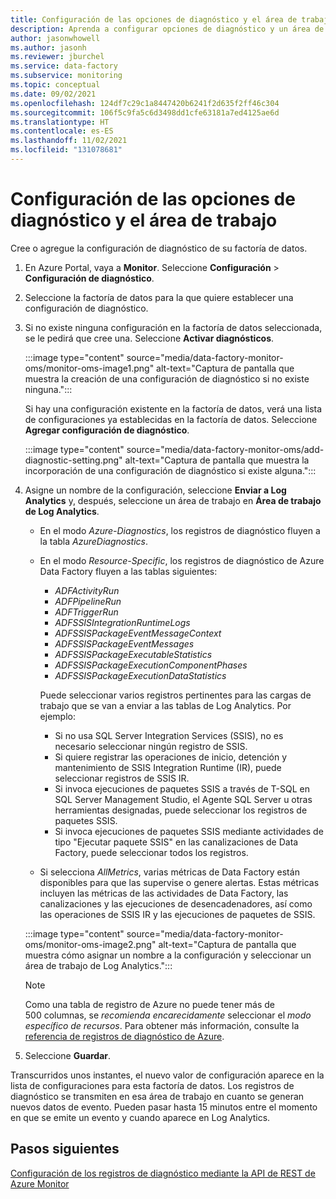 ```yaml
---
title: Configuración de las opciones de diagnóstico y el área de trabajo
description: Aprenda a configurar opciones de diagnóstico y un área de trabajo de Log Analytics para supervisar Azure Data Factory.
author: jasonwhowell
ms.author: jasonh
ms.reviewer: jburchel
ms.service: data-factory
ms.subservice: monitoring
ms.topic: conceptual
ms.date: 09/02/2021
ms.openlocfilehash: 124df7c29c1a8447420b6241f2d635f2ff46c304
ms.sourcegitcommit: 106f5c9fa5c6d3498dd1cfe63181a7ed4125ae6d
ms.translationtype: HT
ms.contentlocale: es-ES
ms.lasthandoff: 11/02/2021
ms.locfileid: "131078681"
---
```

# <a name="configure-diagnostic-settings-and-a-workspace"></a>Configuración de las opciones de diagnóstico y el área de trabajo

Cree o agregue la configuración de diagnóstico de su factoría de datos.

1. En Azure Portal, vaya a **Monitor**. Seleccione **Configuración** > **Configuración de diagnóstico**.

1. Seleccione la factoría de datos para la que quiere establecer una configuración de diagnóstico.

1. Si no existe ninguna configuración en la factoría de datos seleccionada, se le pedirá que cree una. Seleccione **Activar diagnósticos**.

   :::image type="content" source="media/data-factory-monitor-oms/monitor-oms-image1.png" alt-text="Captura de pantalla que muestra la creación de una configuración de diagnóstico si no existe ninguna.":::

   Si hay una configuración existente en la factoría de datos, verá una lista de configuraciones ya establecidas en la factoría de datos. Seleccione **Agregar configuración de diagnóstico**.

   :::image type="content" source="media/data-factory-monitor-oms/add-diagnostic-setting.png" alt-text="Captura de pantalla que muestra la incorporación de una configuración de diagnóstico si existe alguna.":::

1. Asigne un nombre de la configuración, seleccione **Enviar a Log Analytics** y, después, seleccione un área de trabajo en **Área de trabajo de Log Analytics**.

    * En el modo _Azure-Diagnostics_, los registros de diagnóstico fluyen a la tabla _AzureDiagnostics_.
    * En el modo _Resource-Specific_, los registros de diagnóstico de Azure Data Factory fluyen a las tablas siguientes:
      - _ADFActivityRun_
      - _ADFPipelineRun_
      - _ADFTriggerRun_
      - _ADFSSISIntegrationRuntimeLogs_
      - _ADFSSISPackageEventMessageContext_
      - _ADFSSISPackageEventMessages_
      - _ADFSSISPackageExecutableStatistics_
      - _ADFSSISPackageExecutionComponentPhases_
      - _ADFSSISPackageExecutionDataStatistics_

      Puede seleccionar varios registros pertinentes para las cargas de trabajo que se van a enviar a las tablas de Log Analytics. Por ejemplo: 
        - Si no usa SQL Server Integration Services (SSIS), no es necesario seleccionar ningún registro de SSIS. 
        - Si quiere registrar las operaciones de inicio, detención y mantenimiento de SSIS Integration Runtime (IR), puede seleccionar registros de SSIS IR. 
        - Si invoca ejecuciones de paquetes SSIS a través de T-SQL en SQL Server Management Studio, el Agente SQL Server u otras herramientas designadas, puede seleccionar los registros de paquetes SSIS. 
        - Si invoca ejecuciones de paquetes SSIS mediante actividades de tipo "Ejecutar paquete SSIS" en las canalizaciones de Data Factory, puede seleccionar todos los registros.

    * Si selecciona _AllMetrics_, varias métricas de Data Factory están disponibles para que las supervise o genere alertas. Estas métricas incluyen las métricas de las actividades de Data Factory, las canalizaciones y las ejecuciones de desencadenadores, así como las operaciones de SSIS IR y las ejecuciones de paquetes de SSIS.

   :::image type="content" source="media/data-factory-monitor-oms/monitor-oms-image2.png" alt-text="Captura de pantalla que muestra cómo asignar un nombre a la configuración y seleccionar un área de trabajo de Log Analytics.":::

    > [!NOTE]
    > Como una tabla de registro de Azure no puede tener más de 500 columnas, se *recomienda encarecidamente* seleccionar el _modo específico de recursos_. Para obtener más información, consulte la [referencia de registros de diagnóstico de Azure](/azure/azure-monitor/reference/tables/azurediagnostics).

1. Seleccione **Guardar**.

Transcurridos unos instantes, el nuevo valor de configuración aparece en la lista de configuraciones para esta factoría de datos. Los registros de diagnóstico se transmiten en esa área de trabajo en cuanto se generan nuevos datos de evento. Pueden pasar hasta 15 minutos entre el momento en que se emite un evento y cuando aparece en Log Analytics.

## <a name="next-steps"></a>Pasos siguientes

[Configuración de los registros de diagnóstico mediante la API de REST de Azure Monitor](monitor-logs-rest.md)
